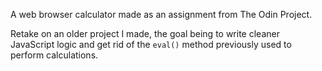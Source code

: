 A web browser calculator made as an assignment from The Odin Project.

Retake on an older project I made, the goal being to write cleaner JavaScript logic and get rid of the ```eval()``` method previously used to perform calculations.
